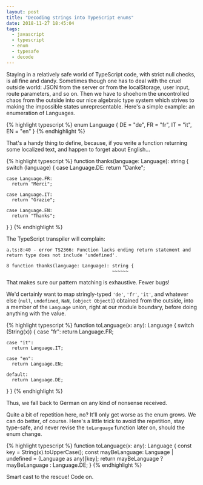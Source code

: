 ```yaml
---
layout: post
title: "Decoding strings into TypeScript enums"
date: 2018-11-27 18:45:04
tags:
  - javascript
  - typescript
  - enum
  - typesafe
  - decode
---
```


Staying in a relatively safe world of TypeScript code, with strict null checks, is all fine and
dandy. Sometimes though one has to deal with the cruel outside world: JSON from the server or from
the localStorage, user input, route parameters, and so on. Then we have to shoehorn the uncontrolled
chaos from the outside into our nice algebraic type system which strives to making the impossible
states unrepresentable. Here's a simple example: an enumeration of Languages.

{% highlight typescript %}
enum Language {
  DE = "de",
  FR = "fr",
  IT = "it",
  EN = "en"
}
{% endhighlight %}

That's a handy thing to define, because, if you write a function returning some localized text, and
happen to forget about English…

{% highlight typescript %}
function thanks(language: Language): string {
  switch (language) {
    case Language.DE:
      return "Danke";

    case Language.FR:
      return "Merci";

    case Language.IT:
      return "Grazie";

    case Language.EN:
      return "Thanks";
  }
}
{% endhighlight %}

The TypeScript transpiler will complain:

    a.ts:8:40 - error TS2366: Function lacks ending return statement and return type does not include 'undefined'.

    8 function thanks(language: Language): string {
                                           ~~~~~~

That makes sure our pattern matching is exhaustive. Fewer bugs!

We'd certainly want to map stringly-typed `'de'`, `'fr'`, `'it'`, and whatever else (`null`,
`undefined`, `NaN`, `[object Object]`) obtained from the outside, into a member of the `Language`
union, right at our module boundary, before doing anything with the value.

{% highlight typescript %}
function toLanguage(x: any): Language {
  switch (String(x)) {
    case "fr":
      return Language.FR;

    case "it":
      return Language.IT;

    case "en":
      return Language.EN;

    default:
      return Language.DE;
  }
}
{% endhighlight %}

Thus, we fall back to German on any kind of nonsense received.

Quite a bit of repetition here, no? It'll only get worse as the enum grows. We can do better, of
course. Here's a little trick to avoid the repetition, stay type-safe, and never revise the
`toLanguage` function later on, should the enum change.

{% highlight typescript %}
function toLanguage(x: any): Language {
  const key = String(x).toUpperCase();
  const mayBeLanguage: Language | undefined = (Language as any)[key];
  return mayBeLanguage ? mayBeLanguage : Language.DE;
}
{% endhighlight %}

Smart cast to the rescue! Code on.
